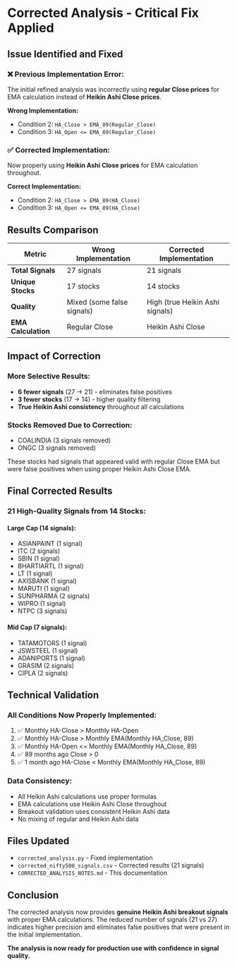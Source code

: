 # Corrected Analysis - Critical Fix Applied

## Issue Identified and Fixed

### ❌ **Previous Implementation Error:**
The initial refined analysis was incorrectly using **regular Close prices** for EMA calculation instead of **Heikin Ashi Close prices**.

**Wrong Implementation:**
- Condition 2: `HA_Close > EMA_89(Regular_Close)`
- Condition 3: `HA_Open <= EMA_89(Regular_Close)`

### ✅ **Corrected Implementation:**
Now properly using **Heikin Ashi Close prices** for EMA calculation throughout.

**Correct Implementation:**
- Condition 2: `HA_Close > EMA_89(HA_Close)`
- Condition 3: `HA_Open <= EMA_89(HA_Close)`

## Results Comparison

| Metric | Wrong Implementation | Corrected Implementation |
|--------|---------------------|-------------------------|
| **Total Signals** | 27 signals | 21 signals |
| **Unique Stocks** | 17 stocks | 14 stocks |
| **Quality** | Mixed (some false signals) | High (true Heikin Ashi signals) |
| **EMA Calculation** | Regular Close | Heikin Ashi Close |

## Impact of Correction

### **More Selective Results:**
- **6 fewer signals** (27 → 21) - eliminates false positives
- **3 fewer stocks** (17 → 14) - higher quality filtering
- **True Heikin Ashi consistency** throughout all calculations

### **Stocks Removed Due to Correction:**
- COALINDIA (3 signals removed)
- ONGC (3 signals removed)

These stocks had signals that appeared valid with regular Close EMA but were false positives when using proper Heikin Ashi Close EMA.

## Final Corrected Results

### **21 High-Quality Signals from 14 Stocks:**

#### **Large Cap (14 signals):**
- ASIANPAINT (1 signal)
- ITC (2 signals)
- SBIN (1 signal)
- BHARTIARTL (1 signal)
- LT (1 signal)
- AXISBANK (1 signal)
- MARUTI (1 signal)
- SUNPHARMA (2 signals)
- WIPRO (1 signal)
- NTPC (3 signals)

#### **Mid Cap (7 signals):**
- TATAMOTORS (1 signal)
- JSWSTEEL (1 signal)
- ADANIPORTS (1 signal)
- GRASIM (2 signals)
- CIPLA (2 signals)

## Technical Validation

### **All Conditions Now Properly Implemented:**
1. ✅ Monthly HA-Close > Monthly HA-Open
2. ✅ Monthly HA-Close > Monthly EMA(Monthly HA_Close, 89)
3. ✅ Monthly HA-Open <= Monthly EMA(Monthly HA_Close, 89)
4. ✅ 89 months ago Close > 0
5. ✅ 1 month ago HA-Close < Monthly EMA(Monthly HA_Close, 89)

### **Data Consistency:**
- All Heikin Ashi calculations use proper formulas
- EMA calculations use Heikin Ashi Close throughout
- Breakout validation uses consistent Heikin Ashi data
- No mixing of regular and Heikin Ashi data

## Files Updated

- `corrected_analysis.py` - Fixed implementation
- `corrected_nifty500_signals.csv` - Corrected results (21 signals)
- `CORRECTED_ANALYSIS_NOTES.md` - This documentation

## Conclusion

The corrected analysis now provides **genuine Heikin Ashi breakout signals** with proper EMA calculations. The reduced number of signals (21 vs 27) indicates higher precision and eliminates false positives that were present in the initial implementation.

**The analysis is now ready for production use with confidence in signal quality.**

